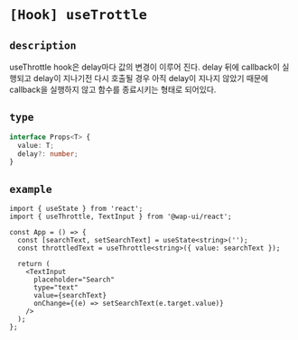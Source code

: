 # `[Hook] useTrottle`

## `description`

useThrottle hook은 delay마다 값의 변경이 이루어 진다.
delay 뒤에 callback이 실행되고 delay이 지나기전 다시 호출될 경우 아직
delay이 지나지 않았기 때문에 callback을 실행하지 않고 함수를 종료시키는 형태로 되어있다.

## `type`

```ts
interface Props<T> {
  value: T;
  delay?: number;
}
```

## `example`

```tsx
import { useState } from 'react';
import { useThrottle, TextInput } from '@wap-ui/react';

const App = () => {
  const [searchText, setSearchText] = useState<string>('');
  const throttledText = useThrottle<string>({ value: searchText });

  return (
    <TextInput
      placeholder="Search"
      type="text"
      value={searchText}
      onChange={(e) => setSearchText(e.target.value)}
    />
  );
};
```
